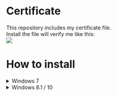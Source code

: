 # Certificate
This repository includes my certificate file.</br>Install the file will verify me like this:</br><img src="https://cdn.discordapp.com/attachments/632796815481241602/695449855237292042/unknown.png">
# How to install
<details><summary>Windows 7</summary>　1. Download latest certificate file from <a href="https://github.com/yuto0214w/certificate/releases/download/v1.0.0/yuto0214w.cer">here</a>.</br>　2. Right-click file, then click "Install Certificate"</br>　<img src="https://cdn.discordapp.com/attachments/490726829922189343/695896468099170364/unknown.png"></br>　(Sorry, I don't have English version of Windows.</br>　"証明書のインストール" can be replaced to "Install Certificate")</br></br>　3. Then click "Next".</br>　<img src="https://cdn.discordapp.com/attachments/490726829922189343/695898554715340830/unknown.png"></br>　("次へ" can be replaced to "Next")</br></br>　4. Then click "Place all certificates in the following store" and click "Browse..."</br>　<img src="https://cdn.discordapp.com/attachments/490726829922189343/695899708324839474/unknown.png"></br>　("Place all certificates..." = "証明書をすべて 次のストアに配置する"</br>　"Browse..." = "参照...")</br></br>　5. Then click "Trusted Root Certification Authorities" node, and click OK</br>　<img src="https://cdn.discordapp.com/attachments/490726829922189343/695901430568976414/unknown.png"></br>　("Trusted Root Cert..." = "信頼されたルート証明機関")</br></br>　6. Then click Next</br>　<img src="https://cdn.discordapp.com/attachments/490726829922189343/695906434633695273/unknown.png"></br></br>　7. Then click "Finish"</br>　<img src="https://cdn.discordapp.com/attachments/490726829922189343/695907094313959534/unknown.png"></br>　("Finish" = "完了")</br></br>　8. Done!</br>　<img src="https://cdn.discordapp.com/attachments/490726829922189343/695910404076994580/unknown.png"></details>
<details><summary>Windows 8.1 / 10</summary>　1. Download Certificate File from <a href="https://github.com/yuto0214w/certificate/releases/download/v1.0.0/yuto0214w.cer">here</a>.</details>
